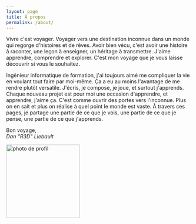 ```yaml
---
layout: page
title: À propos
permalink: /about/
---
```


Vivre c'est voyager. Voyager vers une destination inconnue dans un monde qui regorge d'histoires et de rêves. Avoir bien vécu, c'est avoir une histoire à raconter, une leçon à enseigner, un héritage à transmettre. J'aime apprendre, comprendre et explorer. C'est mon voyage que je vous laisse découvrir si vous le souhaitez.
<!--more-->

Ingénieur informatique de formation, j'ai toujours aimé me compliquer la vie en voulant tout faire par moi-même. Ça a eu au moins l'avantage de me rendre plutôt versatile. J'écris, je compose, je joue, et surtout j'apprends. Chaque nouveau projet est pour moi une occasion d'apprendre, et apprendre, j'aime ça. C'est comme ouvrir des portes vers l'inconnue. Plus on en sait et plus on réalise à quel point le monde est vaste. À travers ces pages, je partage une partie de ce que je vois, une partie de ce que je pense, une partie de ce que j'apprends.

Bon voyage,  
*Dan "R3D" Liebault*

<div class="flex-center">
    <img alt="photo de profil" src="{{ site.url }}/assets/img/profil_pic.jpg" width="200" />
</div>
